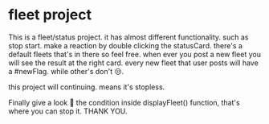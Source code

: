 # fleet project
This is a fleet/status project.
it has almost different functionality. such as stop start. make a reaction by double clicking the statusCard.
there's a default fleets that's in there so feel free.
when ever you post a new fleet you will see the result at the right card.
every new fleet that user posts will have a #newFlag. while other's don't 😒.

this project will continuing. means it's stopless.

Finally give a look 👀 the condition inside displayFleet() function, that's where you can stop it.
THANK YOU.

